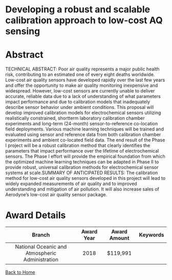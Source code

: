 
Developing a robust and scalable calibration approach to low-cost AQ sensing
============================================================================

# Abstract


TECHNICAL ABSTRACT: Poor air quality represents a major public health risk, contributing to an estimated one of every eight deaths worldwide. Low-cost air quality sensors have developed rapidly over the last few years and offer the opportunity to make air quality monitoring inexpensive and widespread. However, low-cost sensors are currently unable to deliver accurate, reliable data due to a lack of understanding of what parameters impact performance and due to calibration models that inadequately describe sensor behavior under ambient conditions. This proposal will develop improved calibration models for electrochemical sensors utilizing realistically constrained, shortterm laboratory calibration chamber experiments and long-term (24-month) sensor-to-reference co-location field deployments. Various machine learning techniques will be trained and evaluated using sensor and reference data from both calibration chamber experiments and ambient co-located field data. The end result of the Phase I project will be a robust calibration method that clearly identifies the parameters that impact performance over the lifetime of electrochemical sensors. The Phase I effort will provide the empirical foundation from which the optimized machine learning techniques can be adapted in Phase II to provide robust, universal calibration methods for electrochemical sensor systems at scale.SUMMARY OF ANTICIPATED RESULTS: The calibration method for low-cost air quality sensors developed in this project will lead to widely expanded measurements of air quality and to improved understanding and mitigation of air pollution. It will also increase sales of Aerodyne’s low-cost air quality sensor package.  

# Award Details

|Branch|Award Year|Award Amount|Keywords|
| :---: | :---: | :---: | :---: |
|National Oceanic and Atmospheric Administration|2018|$119,991||
  
  


[Back to Home](https://github.com/chrischow/dod_sbir_awards/JT/#395)